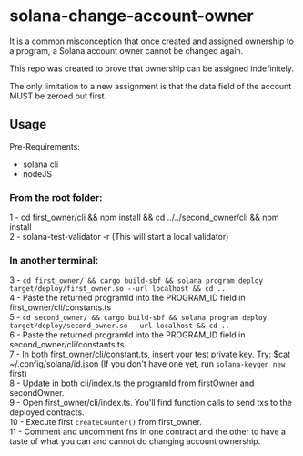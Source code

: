 # solana-change-account-owner
It is a common misconception that once created and assigned ownership to a program, a Solana account owner cannot be changed again.

This repo was created to prove that ownership can be assigned indefinitely.

The only limitation to a new assignment is that the data field of the account MUST be zeroed out first.

## Usage
Pre-Requirements:
* solana cli
* nodeJS

### From the root folder:
1 - cd first_owner/cli && npm install && cd ../../second_owner/cli && npm install  
2 - solana-test-validator -r (This will start a local validator)  

### In another terminal:
3 - `cd first_owner/ && cargo build-sbf && solana program deploy target/deploy/first_owner.so --url localhost && cd ..`  
4 - Paste the returned programId into the PROGRAM_ID field in first_owner/cli/constants.ts  
5 - `cd second_owner/ && cargo build-sbf && solana program deploy target/deploy/second_owner.so --url localhost && cd ..`  
6 - Paste the returned programId into the PROGRAM_ID field in second_owner/cli/constants.ts  
7 - In both first_owner/cli/constant.ts, insert your test private key. Try: $cat ~/.config/solana/id.json (If you don't have one yet, run `solana-keygen new` first)  
8 - Update in both cli/index.ts the programId from firstOwner and secondOwner.   
9 - Open first_owner/cli/index.ts. You'll find function calls to send txs to the deployed contracts.  
10 - Execute first `createCounter()` from first_owner.   
11 - Comment and uncomment fns in one contract and the other to have a taste of what you can and cannot do changing account ownership.  
